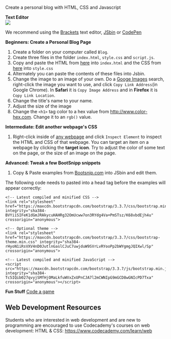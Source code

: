 Create a personal blog with HTML, CSS and Javascript

**Text Editor**  
![](http://corlan.org/wp-content/uploads/2013/06/brackets.png)

We recommend using the [Brackets](http://brackets.io) text editor, [JSbin](http://jsbin.com/nurohudabe/edit?html,css,output) or [CodePen](http://codepen.io/pen/)

**Beginners: Create a Personal Blog Page**

1. Create a folder on your computer called `Blog`.
2. Create three files in the folder `index.html`, `style.css` and `script.js`.
3. Copy and paste the HTML from [here](https://github.com/TutorialDoctor/Programming-Language-Tutorials/blob/master/Web%20Development/projects/Blog/index.html) into `index.html` and the CSS from 
[here](https://github.com/TutorialDoctor/Programming-Language-Tutorials/blob/master/Web%20Development/projects/Blog/style.css) into `style.css`
4. Alternately you can paste the contents of these files into Jsbin.
5. Change the image to an image of your own. Do a [Googe Images](https://images.google.com) search, right-click the image you want to use, and click `Copy Link Address`(in Google Chrome). In **Safari** it is `Copy Image Address` and in **Firefox** it is `Copy Link Location`.
6. Change the title's name to your name.
7. Adjust the size of the image
8. Change the `<h1>` tag color to a hex value from http://www.color-hex.com. Change it to an `rgb()` value.


**Intermediate: Edit another webpage's CSS**

1. Right-click inside of [any webpage](https://minecraft.net/en/) and click `Inspect Element` to inspect the HTML and CSS of that webpage. You can target an item on a webpage by clicking the **target icon**. Try to adjust the color of some text on the page, or the size of an image on the page.


**Advanced: Tweak a few BootSnipp snippets**

1. Copy & Paste examples from [Bootsnip.com](http://bootsnipp.com) into JSbin and edit them.

The following code needs to pasted into a head tag before the examples will appear correctly:
```
<!-- Latest compiled and minified CSS -->
<link rel="stylesheet" href="https://maxcdn.bootstrapcdn.com/bootstrap/3.3.7/css/bootstrap.min.css" integrity="sha384-BVYiiSIFeK1dGmJRAkycuHAHRg32OmUcww7on3RYdg4Va+PmSTsz/K68vbdEjh4u" crossorigin="anonymous">

<!-- Optional theme -->
<link rel="stylesheet" href="https://maxcdn.bootstrapcdn.com/bootstrap/3.3.7/css/bootstrap-theme.min.css" integrity="sha384-rHyoN1iRsVXV4nD0JutlnGaslCJuC7uwjduW9SVrLvRYooPp2bWYgmgJQIXwl/Sp" crossorigin="anonymous">

<!-- Latest compiled and minified JavaScript -->
<script src="https://maxcdn.bootstrapcdn.com/bootstrap/3.3.7/js/bootstrap.min.js" integrity="sha384-Tc5IQib027qvyjSMfHjOMaLkfuWVxZxUPnCJA7l2mCWNIpG9mGCD8wGNIcPD7Txa" crossorigin="anonymous"></script>
```

**Fun Stuff**
[Code a game](https://www.codingame.com/training)

## Web Development Resources
Students who are interested in web development and are new to programming are encouraged to use Codecademy's courses on web development:
HTML & CSS: <https://www.codecademy.com/learn/web> 
